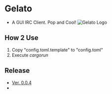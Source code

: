 # Gelato
- A GUI IRC Client. Pop and Cool!
![Gelato Logo](https://github.com/lilybrevec/gelato/blob/images/gelato-logo.png)

## How 2 Use
1. Copy "config.toml.template" to "config.toml"
2. Execute $cargo run$

## Release
- [Ver. 0.0.4](https://github.com/lilybrevec/gelato/releases/tag/0.0.4)
- 